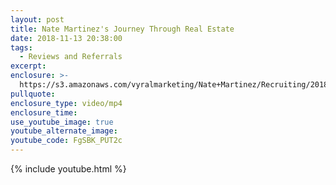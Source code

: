 ```yaml
---
layout: post
title: Nate Martinez's Journey Through Real Estate
date: 2018-11-13 20:38:00
tags:
  - Reviews and Referrals
excerpt:
enclosure: >-
  https://s3.amazonaws.com/vyralmarketing/Nate+Martinez/Recruiting/2018/Valley+of+the+Sun+Real+Estate+Agent-+Nate+Martinez%2527s+Journey+Through+Real+Estate.mp4
pullquote:
enclosure_type: video/mp4
enclosure_time:
use_youtube_image: true
youtube_alternate_image:
youtube_code: FgSBK_PUT2c
---
```


{% include youtube.html %}